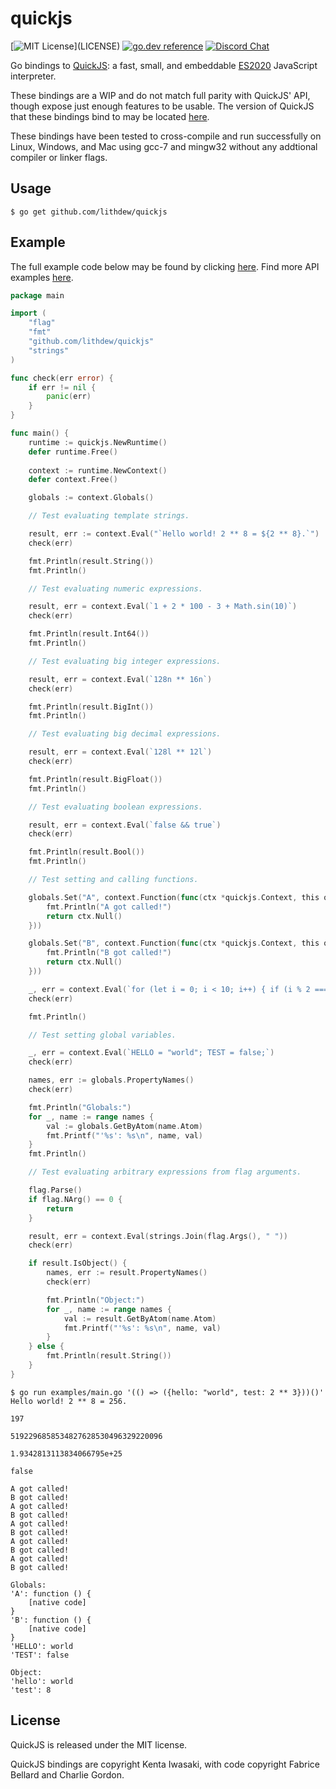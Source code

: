 # quickjs

[![MIT License](https://img.shields.io/apm/l/atomic-design-ui.svg?)](LICENSE)
[![go.dev reference](https://img.shields.io/badge/go.dev-reference-007d9c?logo=go&logoColor=white&style=flat-square)](https://pkg.go.dev/github.com/lithdew/quickjs)
[![Discord Chat](https://img.shields.io/discord/697002823123992617)](https://discord.gg/HZEbkeQ)

Go bindings to [QuickJS](https://bellard.org/quickjs/): a fast, small, and embeddable [ES2020](https://tc39.github.io/ecma262/) JavaScript interpreter.

These bindings are a WIP and do not match full parity with QuickJS' API, though expose just enough features to be usable. The version of QuickJS that these bindings bind to may be located [here](version.h).

These bindings have been tested to cross-compile and run successfully on Linux, Windows, and Mac using gcc-7 and mingw32 without any addtional compiler or linker flags.

## Usage

```
$ go get github.com/lithdew/quickjs
```

## Example

The full example code below may be found by clicking [here](examples/main.go). Find more API examples [here](quickjs_test.go).

```go
package main

import (
	"flag"
	"fmt"
	"github.com/lithdew/quickjs"
	"strings"
)

func check(err error) {
	if err != nil {
		panic(err)
	}
}

func main() {
	runtime := quickjs.NewRuntime()
	defer runtime.Free()
	
	context := runtime.NewContext()
	defer context.Free()

	globals := context.Globals()

	// Test evaluating template strings.

	result, err := context.Eval("`Hello world! 2 ** 8 = ${2 ** 8}.`")
	check(err)

	fmt.Println(result.String())
	fmt.Println()

	// Test evaluating numeric expressions.

	result, err = context.Eval(`1 + 2 * 100 - 3 + Math.sin(10)`)
	check(err)

	fmt.Println(result.Int64())
	fmt.Println()

	// Test evaluating big integer expressions.

	result, err = context.Eval(`128n ** 16n`)
	check(err)

	fmt.Println(result.BigInt())
	fmt.Println()

	// Test evaluating big decimal expressions.

	result, err = context.Eval(`128l ** 12l`)
	check(err)

	fmt.Println(result.BigFloat())
	fmt.Println()

	// Test evaluating boolean expressions.

	result, err = context.Eval(`false && true`)
	check(err)

	fmt.Println(result.Bool())
	fmt.Println()

	// Test setting and calling functions.

	globals.Set("A", context.Function(func(ctx *quickjs.Context, this quickjs.Value, args []quickjs.Value) quickjs.Value {
		fmt.Println("A got called!")
		return ctx.Null()
	}))

	globals.Set("B", context.Function(func(ctx *quickjs.Context, this quickjs.Value, args []quickjs.Value) quickjs.Value {
		fmt.Println("B got called!")
		return ctx.Null()
	}))

	_, err = context.Eval(`for (let i = 0; i < 10; i++) { if (i % 2 === 0) A(); else B(); }`)
	check(err)

	fmt.Println()

	// Test setting global variables.

	_, err = context.Eval(`HELLO = "world"; TEST = false;`)
	check(err)

	names, err := globals.PropertyNames()
	check(err)

	fmt.Println("Globals:")
	for _, name := range names {
		val := globals.GetByAtom(name.Atom)
		fmt.Printf("'%s': %s\n", name, val)
	}
	fmt.Println()

	// Test evaluating arbitrary expressions from flag arguments.

	flag.Parse()
	if flag.NArg() == 0 {
		return
	}

	result, err = context.Eval(strings.Join(flag.Args(), " "))
	check(err)

	if result.IsObject() {
		names, err := result.PropertyNames()
		check(err)

		fmt.Println("Object:")
		for _, name := range names {
			val := result.GetByAtom(name.Atom)
			fmt.Printf("'%s': %s\n", name, val)
		}
	} else {
		fmt.Println(result.String())
	}
}
```

```
$ go run examples/main.go '(() => ({hello: "world", test: 2 ** 3}))()'
Hello world! 2 ** 8 = 256.

197

5192296858534827628530496329220096

1.9342813113834066795e+25

false

A got called!
B got called!
A got called!
B got called!
A got called!
B got called!
A got called!
B got called!
A got called!
B got called!

Globals:
'A': function () {
    [native code]
}
'B': function () {
    [native code]
}
'HELLO': world
'TEST': false

Object:
'hello': world
'test': 8
```

## License

QuickJS is released under the MIT license.

QuickJS bindings are copyright Kenta Iwasaki, with code copyright Fabrice Bellard and Charlie Gordon.

